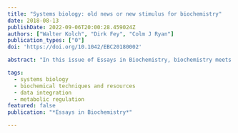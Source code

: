```yaml
---
title: "Systems biology: old news or new stimulus for biochemistry"
date: 2018-08-13
publishDate: 2022-09-06T20:00:28.459024Z
authors: ["Walter Kolch", "Dirk Fey", "Colm J Ryan"]
publication_types: ["0"]
doi: 'https://doi.org/10.1042/EBC20180002'

abstract: "In this issue of Essays in Biochemistry, biochemistry meets systems biology—a blind date that may hold all the promises, pitfalls and failures of a relationship where a new discipline has been sprung upon a well-established one. As the articles in this issue show, the blind date in this case has great potential to develop into a long-term relationship, where both partners share common values but can benefit from different complementary approaches. Together this partnership is well poised to address and solve some of the major challenges in modern biology."

tags:
  - systems biology
  - biochemical techniques and resources
  - data integration
  - metabolic regulation
featured: false
publication: "*Essays in Biochemistry*"

---
```


